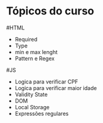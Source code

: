 # Tópicos do curso

#HTML
- Required
- Type
- min e max lenght
- Pattern e Regex

#JS
- Logica para verificar CPF
- Logica para verificar maior idade
- Validity State
- DOM
- Local Storage
- Expressões regulares
